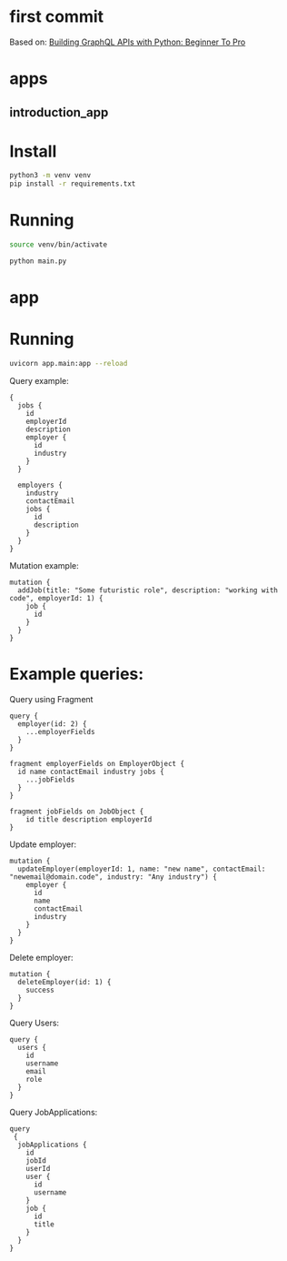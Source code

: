 # first commit
Based on: [Building GraphQL APIs with Python: Beginner To Pro](https://bairesdev.udemy.com/course/building-graphql-apis-with-python/learn/lecture/37422472#overview)

# apps

## introduction_app

# Install

```bash
python3 -m venv venv
pip install -r requirements.txt
```

# Running

```bash
source venv/bin/activate
```

```bash
python main.py
```

# app

# Running
```bash
uvicorn app.main:app --reload
```


Query example:
```
{ 
  jobs {
    id
    employerId
    description
    employer {
      id
      industry
    }
  }

  employers {
    industry
    contactEmail
    jobs {
      id
      description
    }
  }
}
```

Mutation example:
```
mutation {
  addJob(title: "Some futuristic role", description: "working with code", employerId: 1) {
    job {
      id
    }
  }
}
```

# Example queries:

Query using Fragment
```
query {
  employer(id: 2) {
    ...employerFields
  }
}

fragment employerFields on EmployerObject {
  id name contactEmail industry jobs {
    ...jobFields
  }
}

fragment jobFields on JobObject { 
	id title description employerId
}
```

Update employer:
```
mutation {
  updateEmployer(employerId: 1, name: "new name", contactEmail: "newemail@domain.code", industry: "Any industry") {
    employer {
      id
      name
      contactEmail
      industry
    }
  }
}
```

Delete employer:
```
mutation {
  deleteEmployer(id: 1) {
    success
  }
}
```

Query Users:
```
query {
  users {
    id
    username
    email
    role
  }
}
```

Query JobApplications:
```
query
 {
  jobApplications {
    id
    jobId
    userId
    user {
      id
      username
    }
    job {
      id
      title
    }
  }
}
```